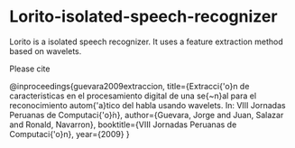 # Lorito-isolated-speech-recognizer
Lorito is a isolated speech recognizer. It uses a feature extraction method based on wavelets.

Please cite

@inproceedings{guevara2009extraccion,
  title={Extracci{\'o}n de caracteristicas en el procesamiento digital de una se{\~n}al para el reconocimiento autom{\'a}tico del habla usando wavelets. In: VIII Jornadas Peruanas de Computaci{\'o}́n},
  author={Guevara, Jorge and Juan, Salazar and Ronald, Navarron},
  booktitle={VIII Jornadas Peruanas de Computaci{\'o}n},
  year={2009}
}
